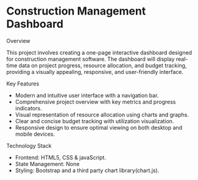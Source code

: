 # Construction Management Dashboard

Overview

This project involves creating a one-page interactive dashboard designed for construction management software. The dashboard will display real-time data on project progress, resource allocation, and budget tracking, providing a visually appealing, responsive, and user-friendly interface.


Key Features

- Modern and intuitive user interface with a navigation bar.
- Comprehensive project overview with key metrics and progress indicators.
- Visual representation of resource allocation using charts and graphs.
- Clear and concise budget tracking with utilization visualization.
- Responsive design to ensure optimal viewing on both desktop and mobile devices.


Technology Stack

- Frontend: HTML5, CSS & javaScript.
- State Management: None
- Styling: Bootstrap and a third party chart library(chart.js).